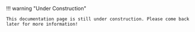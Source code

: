 !!! warning "Under Construction"

    This documentation page is still under construction. Please come back later for more information!

